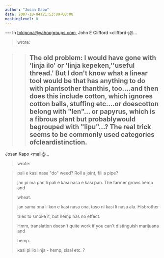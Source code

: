 ```yaml
---
author: "Josan Kapo"
date: 2007-10-04T21:53:00+00:00
nestinglevel: 0
---
```

\---
 In [tokipona@yahoogroups.com](mailto://tokipona@yahoogroups.com), John E Clifford <clifford-j@...
> wrote:

>> The old problem: I would have gone with 'linja ilo' or 'linja kepeken,''useful thread.' But I
> don't know what a linear tool would be that has anything to do with plantsother thanthis, too....and then does this include cotton, which ignores cotton balls, stuffing etc....or doescotton belong with "len"... or papyrus, which is a fibrous plant but probablywould begrouped with "lipu"...? The real trick seems to be commonly used categories ofcleardistinction.
>> ---
 Josan Kapo <mail@...
> wrote:

>> 
>> 
> 
> 
>pali e kasi nasa "do" weed? Roll a joint, fill a pipe?
> 
> 
> jan pi ma pan li pali e kasi nasa e kasi pan. The farmer grows hemp and
> 
> 
> wheat.
> 
> 
> jan sama ona li kon e kasi nasa ona, taso ni kasi li nasa ala. Hisbrother
> 
> 
> tries to smoke it, but hemp has no effect.
> 
> 
>> 
> 
> Hmm, translation doesn't quite work if you can't distinguish marijuana and
> 
> 
> hemp.
> 
>> 
> kasi pi ilo linja - hemp, sisal etc. ?
> 
>> 
>>